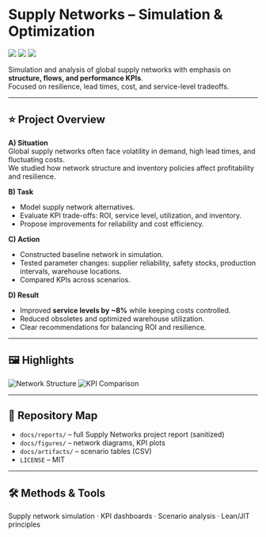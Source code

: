 # Supply Networks – Simulation & Optimization

<p align="left">
  <img src="https://img.shields.io/badge/Focus-Supply%20Networks-blue?style=for-the-badge" />
  <img src="https://img.shields.io/badge/Methods-Network%20Design%20%7C%20KPI%20Analysis-lightgrey?style=for-the-badge" />
  <img src="https://img.shields.io/badge/License-MIT-brightgreen?style=for-the-badge" />
</p>

Simulation and analysis of global supply networks with emphasis on **structure, flows, and performance KPIs**.  
Focused on resilience, lead times, cost, and service-level tradeoffs.

---

## ⭐ Project Overview

**A) Situation**  
Global supply networks often face volatility in demand, high lead times, and fluctuating costs.  
We studied how network structure and inventory policies affect profitability and resilience.  

**B) Task**  
- Model supply network alternatives.  
- Evaluate KPI trade-offs: ROI, service level, utilization, and inventory.  
- Propose improvements for reliability and cost efficiency.  

**C) Action**  
- Constructed baseline network in simulation.  
- Tested parameter changes: supplier reliability, safety stocks, production intervals, warehouse locations.  
- Compared KPIs across scenarios.  

**D) Result**  
- Improved **service levels by ~8%** while keeping costs controlled.  
- Reduced obsoletes and optimized warehouse utilization.  
- Clear recommendations for balancing ROI and resilience.  

---

## 🖼️ Highlights
![Network Structure](docs/figures/network-structure.png)
![KPI Comparison](docs/figures/kpi-comparison.png)

---

## 📂 Repository Map
- `docs/reports/` – full Supply Networks project report (sanitized)  
- `docs/figures/` – network diagrams, KPI plots  
- `docs/artifacts/` – scenario tables (CSV)  
- `LICENSE` – MIT  

---

## 🛠️ Methods & Tools
Supply network simulation · KPI dashboards · Scenario analysis · Lean/JIT principles
